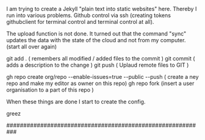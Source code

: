 I am trying to create a Jekyll
"plain text into static websites" here.
Thereby I run into various problems.
Github control via ssh (creating tokens
githubclient for terminal control 
and terminal control at all).

The upload function is not done.
It turned out that the command "sync" 
updates the data with the state of the cloud
and not from my computer.
(start all over again)


git add .             ( remembers all modified / added files 
                        to the commit )
git commit            ( adds a description to the change )
git push              ( Uplaud remote files to GIT )

gh repo create org/repo --enable-issues=true --public --push
( create a ney repo and make my editor as owner on this repo)
gh repo fork
(insert a user organisation to a part of this repo )

When these things are done
I start to create the config.


greez









###########################################################